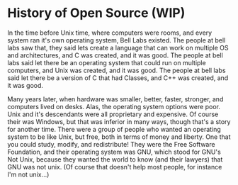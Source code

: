 # History of Open Source (WIP) 
 
In the time before Unix time, where computers were rooms, and every system ran it's own operating system, Bell Labs existed. The people at bell labs saw that, they said lets create a language that can work on multiple OS and architectures, and C was created, and it was good. The people at bell labs said let there be an operating system that could run on multiple computers, and Unix was created, and it was good. The people at bell labs said let there be a version of C that had Classes, and C++ was created, and it was good.  

Many years later, when hardware was smaller, better, faster, stronger, and computers lived on desks. Alas, the operating system options were poor. Unix and it's descendants were all proprietary and expensive. Of course their was Windows, but that was inferior in many ways, though that's a story for another time. There were a group of people who wanted an operating system to be like Unix, but free, both in terms of money and liberty. One that you could study, modify, and redistribute! They were the Free Software Foundation, and their operating system was GNU, which stood for GNU's Not Unix, because they wanted the world to know (and their lawyers) that GNU was not unix. (Of course that doesn't help most people, for instance I'm not unix...) 

<!-- Resources -->
[Wiki History Open Source]: https://en.wikipedia.org/wiki/History_of_free_and_open-source_software "Wikipedia History of Open Source"
[Wiki Bell Labs]: https://en.wikipedia.org/wiki/Bell_Labs "Wikipedia Bell Labs"